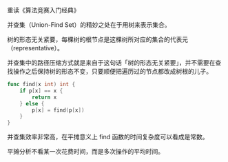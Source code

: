 重读《算法竞赛入门经典》

并查集（Union-Find Set）的精妙之处在于用树来表示集合。

树的形态无关紧要，每棵树的根节点是这棵树所对应的集合的代表元（representative）。

并查集中的路径压缩方式就是来自于这句话「树的形态无关紧要」，并不需要在查找操作之后保持树的形态不变，只要顺便把遍历过的节点都改成树根的儿子。

```go
func find(x int) int {
    if p[x] == x {
        return x
    } else {
        p[x] = find(p[x])
    }
}
```

并查集效率非常高，在平摊意义上 find 函数的时间复杂度可以看成是常数。

平摊分析不看某一次花费时间，而是多次操作的平均时间。
